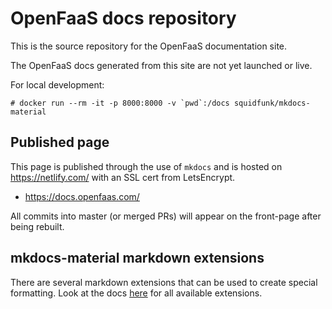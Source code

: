 # OpenFaaS docs repository

This is the source repository for the OpenFaaS documentation site.

The OpenFaaS docs generated from this site are not yet launched or live.

For local development:

```shell
# docker run --rm -it -p 8000:8000 -v `pwd`:/docs squidfunk/mkdocs-material
```

## Published page

This page is published through the use of `mkdocs` and is hosted on https://netlify.com/ with an SSL cert from LetsEncrypt.

* https://docs.openfaas.com/

All commits into master (or merged PRs) will appear on the front-page after being rebuilt.

## mkdocs-material markdown extensions

There are several markdown extensions that can be used to create special formatting. Look at the docs [here](https://squidfunk.github.io/mkdocs-material/extensions/admonition/) for all available extensions. 
